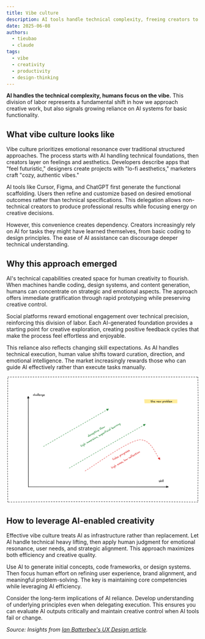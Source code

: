 ```yaml
---
title: Vibe culture
description: AI tools handle technical complexity, freeing creators to focus on emotional resonance and creative flow. We explore how this delegation shapes modern creative processes.
date: 2025-06-08
authors: 
  - tieubao
  - claude
tags:
  - vibe
  - creativity
  - productivity
  - design-thinking
---
```


**AI handles the technical complexity, humans focus on the vibe.** This division of labor represents a fundamental shift in how we approach creative work, but also signals growing reliance on AI systems for basic functionality.

## What vibe culture looks like

Vibe culture prioritizes emotional resonance over traditional structured approaches. The process starts with AI handling technical foundations, then creators layer on feelings and aesthetics. Developers describe apps that "feel futuristic," designers create projects with "lo-fi aesthetics," marketers craft "cozy, authentic vibes."

AI tools like Cursor, Figma, and ChatGPT first generate the functional scaffolding. Users then refine and customize based on desired emotional outcomes rather than technical specifications. This delegation allows non-technical creators to produce professional results while focusing energy on creative decisions.

However, this convenience creates dependency. Creators increasingly rely on AI for tasks they might have learned themselves, from basic coding to design principles. The ease of AI assistance can discourage deeper technical understanding.

## Why this approach emerged

AI's technical capabilities created space for human creativity to flourish. When machines handle coding, design systems, and content generation, humans can concentrate on strategic and emotional aspects. The approach offers immediate gratification through rapid prototyping while preserving creative control.

Social platforms reward emotional engagement over technical precision, reinforcing this division of labor. Each AI-generated foundation provides a starting point for creative exploration, creating positive feedback cycles that make the process feel effortless and enjoyable.

This reliance also reflects changing skill expectations. As AI handles technical execution, human value shifts toward curation, direction, and emotional intelligence. The market increasingly rewards those who can guide AI effectively rather than execute tasks manually.

![](assets/the-new-problem.png)

## How to leverage AI-enabled creativity

Effective vibe culture treats AI as infrastructure rather than replacement. Let AI handle technical heavy lifting, then apply human judgment for emotional resonance, user needs, and strategic alignment. This approach maximizes both efficiency and creative quality.

Use AI to generate initial concepts, code frameworks, or design systems. Then focus human effort on refining user experience, brand alignment, and meaningful problem-solving. The key is maintaining core competencies while leveraging AI efficiency.

Consider the long-term implications of AI reliance. Develop understanding of underlying principles even when delegating execution. This ensures you can evaluate AI outputs critically and maintain creative control when AI tools fail or change.

*Source: Insights from [Ian Batterbee's UX Design article](https://uxdesign.cc/everythings-a-vibe-is-it-progress-or-just-an-illusion-fcd32b2844bb).*
